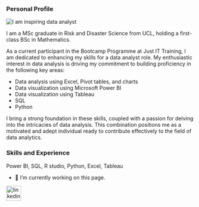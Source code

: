 ### Personal Profile

![I am inspiring data analyst ](https://media.licdn.com/dms/image/C4D03AQHe9iG2gTzZvQ/profile-displayphoto-shrink_800_800/0/1599571264499?e=1712188800&v=beta&t=FBoUnKed21KtYMSnz_em0Whs6YZ10heC5ArQ-WAHWtI)

I am a MSc graduate in Risk and Disaster Science from UCL, holding a first-class BSc in Mathematics.

As a current participant in the Bootcamp Programme at Just IT Training, I am dedicated to enhancing my skills for a data analyst role. My enthusiastic interest in data analysis is driving my commitment to building proficiency in the following key areas:

* Data analysis using Excel, Pivot tables, and charts
* Data visualization using Microsoft Power BI
* Data visualization using Tableau 
* SQL
* Python

I bring a strong foundation in these skills, coupled with a passion for delving into the intricacies of data analysis. This combination positions me as a motivated and adept individual ready to contribute effectively to the field of data analytics.




### Skills and Experience 

 Power BI, SQL, R studio, Python, Excel, Tableau 

- 🔭 I’m currently working on this page. 


[<img src='https://cdn.jsdelivr.net/npm/simple-icons@3.0.1/icons/linkedin.svg' alt='linkedin' height='40'>](https://www.linkedin.com/in/https://www.linkedin.com/in/hamida-sheel-a65b2594//)  

